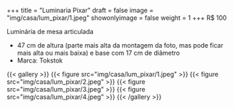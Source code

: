 +++
title = "Luminaria Pixar"
draft = false
image = "img/casa/lum_pixar/1.jpeg"
showonlyimage = false
weight = 1
+++
<span class="price">R$ 100</span>

<!--more-->

Luminária de mesa articulada

* 47 cm de altura (parte mais alta da montagem da foto, mas pode ficar mais alta ou mais baixa) e base com 17 cm de diâmetro
* Marca: Tokstok


{{< gallery >}}
{{< figure src="img/casa/lum_pixar/1.jpeg" >}}
{{< figure src="img/casa/lum_pixar/2.jpeg" >}}
{{< figure src="img/casa/lum_pixar/3.jpeg" >}}
{{< figure src="img/casa/lum_pixar/4.jpeg" >}}
{{< /gallery >}}

